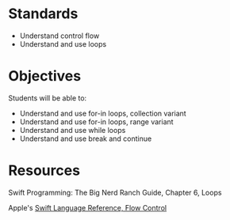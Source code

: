 # Standards
* Understand control flow
* Understand and use loops

# Objectives
Students will be able to:
* Understand and use for-in loops, collection variant
* Understand and use for-in loops, range variant
* Understand and use while loops
* Understand and use break and continue

# Resources
Swift Programming: The Big Nerd Ranch Guide, Chapter 6, Loops

Apple's [Swift Language Reference, Flow Control](https://developer.apple.com/library/ios/documentation/Swift/Conceptual/Swift_Programming_Language/ControlFlow.html#//apple_ref/doc/uid/TP40014097-CH9-ID120)
